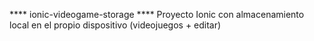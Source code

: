 **** ionic-videogame-storage ****
Proyecto Ionic con almacenamiento local en el propio dispositivo (videojuegos + editar)
